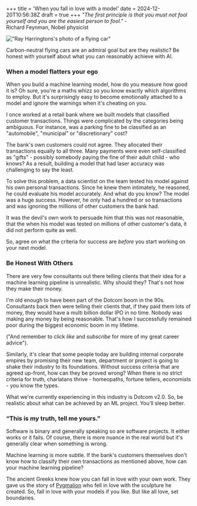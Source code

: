 +++
title = 'When you fall in love with a model'
date = 2024-12-20T10:56:38Z
draft = true
+++
_"The first principle is that you must not fool yourself and you are the easiest person to fool."_ -  
Richard Feynman, Nobel physicist

!["Ray Harringtons's photo of a flying car"](/img/blog/flying_car.jpg)

Carbon-neutral flying cars are an admiral goal but are they realistic? Be honest with yourself about what you can reasonably achieve with AI.

### When a model flatters your ego

When you build a machine learning model, how do you measure how good it is? 
Oh sure, you're a maths whizz so you know exactly which algorithms to employ.
But it's surprisingly easy to become emotionally attached to a model and ignore the warnings when it's cheating on you.

I once worked at a retail bank where we built models that classified customer transactions. 
Things were complicated by the categories being ambiguous.
For instance, was a parking fine to be classified as an "automobile", "municipal" or "discretionary" cost? 

The bank's own customers could not agree. 
They allocated their transactions equally to all three. Many payments were even self-classified as "gifts" - possibly somebody paying the fine of their adult child - who knows?
As a result, building a model that had laser accuracy was challenging to say the least.

To solve this problem, a data scientist on the team tested his model against his own personal transactions. 
Since he knew them intimately, he reasoned, he could evaluate his model accurately. 
And what do you know? The model was a huge success. 
However, he only had a hundred or so transactions and was ignoring the millions of other customers the bank had.

It was the devil's own work to persuade him that this was not reasonable, that the when his model was tested on millions of other customer's data, it did not perform quite as well. 

So, agree on what the criteria for success are *before* you start working on your next model.

### Be Honest With Others

There are very few consultants out there telling clients that their idea for a machine learning pipeline is unrealistic. 
Why should they? 
That's not how they make their money.

I'm old enough to have been part of the Dotcom boom in the 90s. 
Consultants back then were telling their clients that, if they paid them lots of money, they would have a multi billion dollar IPO in no time. 
Nobody was making any money by being reasonable. 
That's how I successfully remained poor during the biggest economic boom in my lifetime. 

("And remember to click _like_ and _subscribe_ for more of my great career advice").

Similarly, it's clear that some people today are building internal corporate empires by promising their new team, department or project is going to shake their industry to its foundations.
Without success criteria that are agreed up-front, how can they be proved wrong?
When there is no strict criteria for truth, charlatans thrive - homeopaths, fortune tellers, economists - you know the types.

What we're currently experiencing in this industry is Dotcom v2.0. So, be realistic about what can be achieved by an ML project. You'll sleep better.

### “This is my truth, tell me yours.”

Software is binary and generally speaking so are software projects. 
It either works or it fails. 
Of course, there is more nuance in the real world but it's generally clear when something is wrong.

Machine learning is more subtle. 
If the bank's customers themselves don't know how to classify their own transactions as mentioned above, how can your machine learning pipeline?

The ancient Greeks knew how you can fall in love with your own work.
They gave us the story of [Pygmalion](https://en.wikipedia.org/wiki/Pygmalion_(mythology)) who fell in love with the sculpture he created.
So, fall in love with your models if you like. But like all love, set boundaries.
